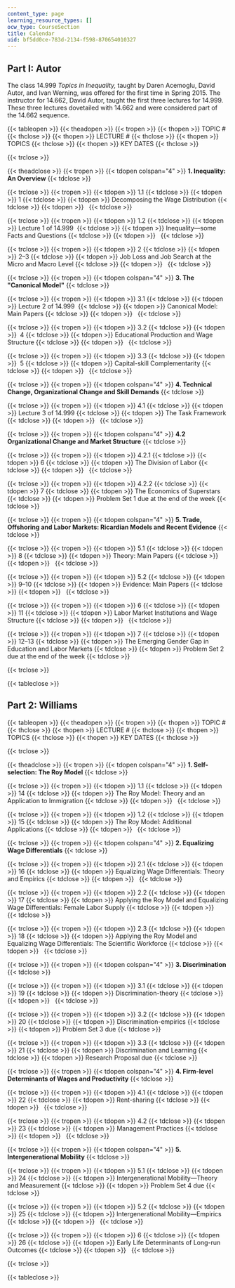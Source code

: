 ```yaml
---
content_type: page
learning_resource_types: []
ocw_type: CourseSection
title: Calendar
uid: bf5dd0ce-783d-2134-f598-870654010327
---
```


Part I: Autor
-------------

The class 14.999 _Topics in Inequality,_ taught by Daren Acemoglu, David Autor, and Ivan Werning, was offered for the first time in Spring 2015. The instructor for 14.662, David Autor, taught the first three lectures for 14.999. These three lectures dovetailed with 14.662 and were considered part of the 14.662 sequence.

{{< tableopen >}}
{{< theadopen >}}
{{< tropen >}}
{{< thopen >}}
TOPIC #
{{< thclose >}}
{{< thopen >}}
LECTURE #
{{< thclose >}}
{{< thopen >}}
TOPICS
{{< thclose >}}
{{< thopen >}}
KEY DATES
{{< thclose >}}

{{< trclose >}}

{{< theadclose >}}
{{< tropen >}}
{{< tdopen colspan="4" >}}
**1\. Inequality: An Overview**
{{< tdclose >}}

{{< trclose >}}
{{< tropen >}}
{{< tdopen >}}
1.1
{{< tdclose >}}
{{< tdopen >}}
1
{{< tdclose >}}
{{< tdopen >}}
Decomposing the Wage Distribution
{{< tdclose >}}
{{< tdopen >}}
 
{{< tdclose >}}

{{< trclose >}}
{{< tropen >}}
{{< tdopen >}}
1.2
{{< tdclose >}}
{{< tdopen >}}
Lecture 1 of 14.999 
{{< tdclose >}}
{{< tdopen >}}
Inequality—some Facts and Questions
{{< tdclose >}}
{{< tdopen >}}
 
{{< tdclose >}}

{{< trclose >}}
{{< tropen >}}
{{< tdopen >}}
2
{{< tdclose >}}
{{< tdopen >}}
2–3
{{< tdclose >}}
{{< tdopen >}}
Job Loss and Job Search at the Micro and Macro Level
{{< tdclose >}}
{{< tdopen >}}
 
{{< tdclose >}}

{{< trclose >}}
{{< tropen >}}
{{< tdopen colspan="4" >}}
**3\. The "Canonical Model"**
{{< tdclose >}}

{{< trclose >}}
{{< tropen >}}
{{< tdopen >}}
3.1
{{< tdclose >}}
{{< tdopen >}}
Lecture 2 of 14.999 
{{< tdclose >}}
{{< tdopen >}}
Canonical Model: Main Papers
{{< tdclose >}}
{{< tdopen >}}
 
{{< tdclose >}}

{{< trclose >}}
{{< tropen >}}
{{< tdopen >}}
3.2
{{< tdclose >}}
{{< tdopen >}}
 4
{{< tdclose >}}
{{< tdopen >}}
Educational Production and Wage Structure
{{< tdclose >}}
{{< tdopen >}}
 
{{< tdclose >}}

{{< trclose >}}
{{< tropen >}}
{{< tdopen >}}
3.3
{{< tdclose >}}
{{< tdopen >}}
 5
{{< tdclose >}}
{{< tdopen >}}
Capital-skill Complementarity
{{< tdclose >}}
{{< tdopen >}}
 
{{< tdclose >}}

{{< trclose >}}
{{< tropen >}}
{{< tdopen colspan="4" >}}
**4\. Technical Change, Organizational Change and Skill Demands**
{{< tdclose >}}

{{< trclose >}}
{{< tropen >}}
{{< tdopen >}}
4.1
{{< tdclose >}}
{{< tdopen >}}
Lecture 3 of 14.999
{{< tdclose >}}
{{< tdopen >}}
The Task Framework
{{< tdclose >}}
{{< tdopen >}}
 
{{< tdclose >}}

{{< trclose >}}
{{< tropen >}}
{{< tdopen colspan="4" >}}
**4.2 Organizational Change and Market Structure**
{{< tdclose >}}

{{< trclose >}}
{{< tropen >}}
{{< tdopen >}}
4.2.1
{{< tdclose >}}
{{< tdopen >}}
6
{{< tdclose >}}
{{< tdopen >}}
The Division of Labor
{{< tdclose >}}
{{< tdopen >}}
 
{{< tdclose >}}

{{< trclose >}}
{{< tropen >}}
{{< tdopen >}}
4.2.2
{{< tdclose >}}
{{< tdopen >}}
7
{{< tdclose >}}
{{< tdopen >}}
The Economics of Superstars
{{< tdclose >}}
{{< tdopen >}}
Problem Set 1 due at the end of the week
{{< tdclose >}}

{{< trclose >}}
{{< tropen >}}
{{< tdopen colspan="4" >}}
**5\. Trade, Offshoring and Labor Markets: Ricardian Models and Recent Evidence**
{{< tdclose >}}

{{< trclose >}}
{{< tropen >}}
{{< tdopen >}}
5.1
{{< tdclose >}}
{{< tdopen >}}
8
{{< tdclose >}}
{{< tdopen >}}
Theory: Main Papers
{{< tdclose >}}
{{< tdopen >}}
 
{{< tdclose >}}

{{< trclose >}}
{{< tropen >}}
{{< tdopen >}}
5.2
{{< tdclose >}}
{{< tdopen >}}
9–10
{{< tdclose >}}
{{< tdopen >}}
Evidence: Main Papers
{{< tdclose >}}
{{< tdopen >}}
 
{{< tdclose >}}

{{< trclose >}}
{{< tropen >}}
{{< tdopen >}}
6
{{< tdclose >}}
{{< tdopen >}}
11
{{< tdclose >}}
{{< tdopen >}}
Labor Market Institutions and Wage Structure
{{< tdclose >}}
{{< tdopen >}}
 
{{< tdclose >}}

{{< trclose >}}
{{< tropen >}}
{{< tdopen >}}
7
{{< tdclose >}}
{{< tdopen >}}
12–13
{{< tdclose >}}
{{< tdopen >}}
The Emerging Gender Gap in Education and Labor Markets
{{< tdclose >}}
{{< tdopen >}}
Problem Set 2 due at the end of the week
{{< tdclose >}}

{{< trclose >}}

{{< tableclose >}}

Part 2: Williams
----------------

{{< tableopen >}}
{{< theadopen >}}
{{< tropen >}}
{{< thopen >}}
TOPIC #
{{< thclose >}}
{{< thopen >}}
LECTURE #
{{< thclose >}}
{{< thopen >}}
TOPICS
{{< thclose >}}
{{< thopen >}}
KEY DATES
{{< thclose >}}

{{< trclose >}}

{{< theadclose >}}
{{< tropen >}}
{{< tdopen colspan="4" >}}
**1\. Self-selection: The Roy Model**
{{< tdclose >}}

{{< trclose >}}
{{< tropen >}}
{{< tdopen >}}
1.1
{{< tdclose >}}
{{< tdopen >}}
14
{{< tdclose >}}
{{< tdopen >}}
The Roy Model: Theory and an Application to Immigration
{{< tdclose >}}
{{< tdopen >}}
 
{{< tdclose >}}

{{< trclose >}}
{{< tropen >}}
{{< tdopen >}}
1.2
{{< tdclose >}}
{{< tdopen >}}
15
{{< tdclose >}}
{{< tdopen >}}
The Roy Model: Additional Applications
{{< tdclose >}}
{{< tdopen >}}
 
{{< tdclose >}}

{{< trclose >}}
{{< tropen >}}
{{< tdopen colspan="4" >}}
**2\. Equalizing Wage Differentials**
{{< tdclose >}}

{{< trclose >}}
{{< tropen >}}
{{< tdopen >}}
2.1
{{< tdclose >}}
{{< tdopen >}}
16
{{< tdclose >}}
{{< tdopen >}}
Equalizing Wage Differentials: Theory and Empirics
{{< tdclose >}}
{{< tdopen >}}
 
{{< tdclose >}}

{{< trclose >}}
{{< tropen >}}
{{< tdopen >}}
2.2
{{< tdclose >}}
{{< tdopen >}}
17
{{< tdclose >}}
{{< tdopen >}}
Applying the Roy Model and Equalizing Wage Differentials: Female Labor Supply
{{< tdclose >}}
{{< tdopen >}}
 
{{< tdclose >}}

{{< trclose >}}
{{< tropen >}}
{{< tdopen >}}
2.3
{{< tdclose >}}
{{< tdopen >}}
18
{{< tdclose >}}
{{< tdopen >}}
Applying the Roy Model and Equalizing Wage Differentials: The Scientific Workforce
{{< tdclose >}}
{{< tdopen >}}
 
{{< tdclose >}}

{{< trclose >}}
{{< tropen >}}
{{< tdopen colspan="4" >}}
**3\. Discrimination**
{{< tdclose >}}

{{< trclose >}}
{{< tropen >}}
{{< tdopen >}}
3.1
{{< tdclose >}}
{{< tdopen >}}
19
{{< tdclose >}}
{{< tdopen >}}
Discrimination-theory
{{< tdclose >}}
{{< tdopen >}}
 
{{< tdclose >}}

{{< trclose >}}
{{< tropen >}}
{{< tdopen >}}
3.2
{{< tdclose >}}
{{< tdopen >}}
20
{{< tdclose >}}
{{< tdopen >}}
Discrimination-empirics
{{< tdclose >}}
{{< tdopen >}}
Problem Set 3 due
{{< tdclose >}}

{{< trclose >}}
{{< tropen >}}
{{< tdopen >}}
3.3
{{< tdclose >}}
{{< tdopen >}}
21
{{< tdclose >}}
{{< tdopen >}}
Discrimination and Learning
{{< tdclose >}}
{{< tdopen >}}
Research Proposal due
{{< tdclose >}}

{{< trclose >}}
{{< tropen >}}
{{< tdopen colspan="4" >}}
**4\. Firm-level Determinants of Wages and Productivity**
{{< tdclose >}}

{{< trclose >}}
{{< tropen >}}
{{< tdopen >}}
4.1
{{< tdclose >}}
{{< tdopen >}}
22
{{< tdclose >}}
{{< tdopen >}}
Rent-sharing
{{< tdclose >}}
{{< tdopen >}}
 
{{< tdclose >}}

{{< trclose >}}
{{< tropen >}}
{{< tdopen >}}
4.2
{{< tdclose >}}
{{< tdopen >}}
23
{{< tdclose >}}
{{< tdopen >}}
Management Practices
{{< tdclose >}}
{{< tdopen >}}
 
{{< tdclose >}}

{{< trclose >}}
{{< tropen >}}
{{< tdopen colspan="4" >}}
**5\. Intergenerational Mobility**
{{< tdclose >}}

{{< trclose >}}
{{< tropen >}}
{{< tdopen >}}
5.1
{{< tdclose >}}
{{< tdopen >}}
24
{{< tdclose >}}
{{< tdopen >}}
Intergenerational Mobility—Theory and Measurement
{{< tdclose >}}
{{< tdopen >}}
Problem Set 4 due
{{< tdclose >}}

{{< trclose >}}
{{< tropen >}}
{{< tdopen >}}
5.2
{{< tdclose >}}
{{< tdopen >}}
25
{{< tdclose >}}
{{< tdopen >}}
Intergenerational Mobility—Empirics
{{< tdclose >}}
{{< tdopen >}}
 
{{< tdclose >}}

{{< trclose >}}
{{< tropen >}}
{{< tdopen >}}
6
{{< tdclose >}}
{{< tdopen >}}
26
{{< tdclose >}}
{{< tdopen >}}
Early Life Determinants of Long-run Outcomes
{{< tdclose >}}
{{< tdopen >}}
 
{{< tdclose >}}

{{< trclose >}}

{{< tableclose >}}
